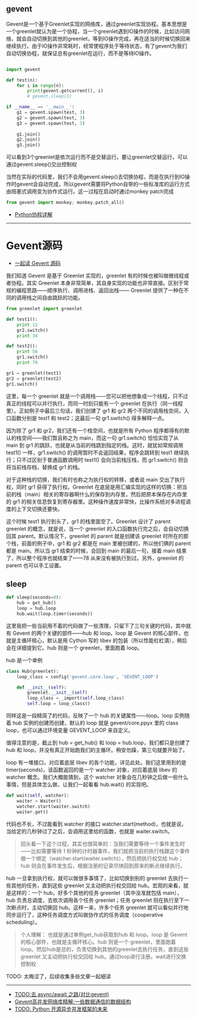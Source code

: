 
## gevent

Gevent是一个基于Greenlet实现的网络库，通过greenlet实现协程。基本思想是一个greenlet就认为是一个协程，当一个greenlet遇到IO操作的时候，比如访问网络，就会自动切换到其他的greenlet，等到IO操作完成，再在适当的时候切换回来继续执行。由于IO操作非常耗时，经常使程序处于等待状态，有了gevent为我们自动切换协程，就保证总有greenlet在运行，而不是等待IO操作。


```python

import gevent

def test(n):
    for i in range(n):
        print(gevent.getcurrent(), i)
        # gevent.sleep(1)

if __name__ == '__main__':
    g1 = gevent.spawn(test, 3)
    g2 = gevent.spawn(test, 3)
    g3 = gevent.spawn(test, 3)
    
    g1.join()
    g2.join()
    g3.join()

```

可以看到3个greenlet是依次运行而不是交替运行。要让greenlet交替运行，可以通过gevent.sleep()交出控制权

当然在实际的代码里，我们不会用gevent.sleep()去切换协程，而是在执行到IO操作时gevent会自动完成，所以gevent需要将Python自带的一些标准库的运行方式由阻塞式调用变为协作式运行。这一过程在启动时通过monkey patch完成

```python
from gevent import monkey; monkey.patch_all()
```

- [Python协程详解](https://juejin.im/post/5d888151f265da03dd3db0f5)


---
# Gevent源码

- [一起读 Gevent 源码](https://segmentfault.com/a/1190000000613814)

我们知道 Gevent 是基于 Greenlet 实现的，greenlet 有的时候也被叫做微线程或者协程。其实 Greenlet 本身非常简单，其自身实现的功能也非常直接。区别于常规的编程思路——顺序执行、调用进栈、返回出栈—— Greenlet 提供了一种在不同的调用栈之间自由跳跃的功能。

```python
from greenlet import greenlet

def test1():
    print 12
    gr2.switch()
    print 34

def test2():
    print 56
    gr1.switch()
    print 78

gr1 = greenlet(test1)
gr2 = greenlet(test2)
gr1.switch()
```

这里，每一个 greenlet 就是一个调用栈——您可以把他想象成一个线程，只不过真正的线程可以并行执行，而同一时刻只能有一个 greenlet 在执行（同一线程里）。正如例子中最后三句话，我们创建了 gr1 和 gr2 两个不同的调用栈空间，入口函数分别是 test1 和 test2；这最后一句 gr1.switch() 得多解释一点。

因为除了 gr1 和 gr2，我们还有一个栈空间，也就是所有 Python 程序都得有的默认的栈空间——我们暂且称之为 main，而这一句 gr1.switch() 恰恰实现了从 main 到 gr1 的跳跃，也就是从当前的栈跳到指定的栈。这时，就犹如常规调用 test1() 一样，gr1.switch() 的调用暂时不会返回结果，程序会跳转到 test1 继续执行；只不过区别于普通函数调用时 test1() 会向当前栈压栈，而 gr1.switch() 则会将当前栈存档，替换成 gr1 的栈。

对于这种栈的切换，我们有时也称之为执行权的转移，或者说 main 交出了执行权，同时 gr1 获得了执行权。Greenlet 在底层是用汇编实现的这样的切换：把当前的栈（main）相关的寄存器啊什么的保存到内存里，然后把原本保存在内存里的 gr1 的相关信息恢复到寄存器里。这种操作速度非常快，比操作系统对多进程调度的上下文切换还要快。

这个时候 test1 执行到头了，gr1 的栈里面空了。Greenlet 设计了 parent greenlet 的概念，就是说，当一个 greenlet 的入口函数执行完之后，会自动切换回其 parent。默认情况下，greenlet 的 parent 就是创建该 greenlet 时所在的那个栈，前面的例子中，gr1 和 gr2 都是在 main 里被创建的，所以他们俩的 parent 都是 main。所以当 gr1 结束的时候，会回到 main 的最后一句，接着 main 结束了，所以整个程序也就结束了——78 从来没有被执行到过。另外，greenlet 的 parent 也可以手工设置。

## sleep

```python
def sleep(seconds=0):
    hub = get_hub()
    loop = hub.loop
    hub.wait(loop.timer(seconds))
```

这里我把一些当前用不着的代码做了一些清理，只留下了三句关键的代码，其中就有 Gevent 的两个关键的部件——hub 和 loop。loop 是 Gevent 的核心部件，也就是主循环核心，默认是用 Cython 写的 libev 的包装（所以性能杠杠滴），稍后会在详细提到它。hub 则是一个 greenlet，里面跑着 loop。

hub 是一个单例

```python
class Hub(greenlet):
    loop_class = config('gevent.core.loop', 'GEVENT_LOOP')

    def __init__(self):
        greenlet.__init__(self)
        loop_class = _import(self.loop_class)
        self.loop = loop_class()
```

同样这是一段精简了的代码，反映了一个 hub 的关键属性——loop。loop 实例随着 hub 实例的创建而创建，默认的 loop 就是 gevent/core.ppyx 里的 class loop，也可以通过环境变量 GEVENT_LOOP 来自定义。

值得注意的是，截止到 hub = get_hub() 和 loop = hub.loop，我们都只是创建了 hub 和 loop，并没有真正开始跑我们的主循环。稍安勿躁，第三句就要开始了。

loop 有一堆接口，对应着底层 libev 的各个功能，详见此处。我们这里用到的是 timer(seconds)，该函数返回的是一个 watcher 对象，对应着底层 libev 的 watcher 概念。我们大概能猜到，这个 watcher 对象会在几秒钟之后做一些什么事情，但是具体怎么做，让我们一起看看 hub.wait() 的实现吧。
```python
def wait(self, watcher):
    waiter = Waiter()
    watcher.start(waiter.switch)
    waiter.get()
```

代码也不长，不过能看到 watcher 的接口 watcher.start(method)，也就是说，当给定的几秒钟过了之后，会调用这里给的函数，也就是 waiter.switch。

> 回头看一下这个过程，其实也很简单的：当我们需要等待一个事件发生时——比如需要等待 1 秒钟的计时器事件，我们就把当前的执行栈跟这个事件做一个绑定（watcher.start(waiter.switch)），然后把执行权交给 hub；hub 则会在事件发生后，根据注册的记录尽快回到原来的断点继续执行。


hub 一旦拿到执行权，就可以做很多事情了，比如切换到别的 greenlet 去执行一些其他的任务，直到这些 greenlet 又主动把执行权交回给 hub。宏观的来看，就是这样的：一个 hub，好多个其他的任务 greenlet（其中没准就包括 main），hub 负责总调度，去依次调用各个任务 greenlet；任务 greenlet 则在执行至下一次断点时，主动切换回 hub。这样一来，许多个任务 greenlet 就可以看似并行地同步运行了，这种任务调度方式叫做协作式的任务调度（cooperative scheduling）。

> 个人理解： 也就是通过单例get_hub获取到hub 和 loop。loop 是 Gevent 的核心部件，也就是主循环核心。hub 则是一个 greenlet，里面跑着 loop。然后hub是总的，负责切换到其他的greenlet去执行任务，直到这些 greenlet 又主动把执行权交回给 hub。通过loop进行注册。wait进行交换控制权

TODO: 太晦涩了，后续收集多些文章一起细读

---


- [TODO:去 async/await 之路(对比gevent)](https://zhuanlan.zhihu.com/p/45996168)
- [Gevent高并发网络库精解:一些数据通信的数据结构](https://www.jianshu.com/p/ccf3bd34340f)
- [TODO: Python 开源异步并发框架的未来](https://segmentfault.com/a/1190000000471602)